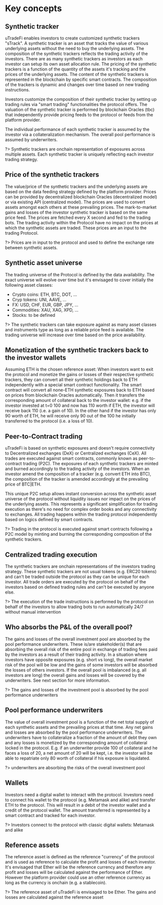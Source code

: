 # Key concepts

## Synthetic tracker

uTradeFi enables investors to create customized synthetic trackers "sTrack". A synthetic tracker is an asset that tracks the value of various underlying assets without the need to buy the underlying assets. The composition of the synthetic trackers reflects the trading activity of the investors. There are as many synthetic trackers as investors as each investor can setup its own asset allocation rule. The pricing of the synthetic trackers is a function of the quantity of the assets it's tracking and the prices of the underlying assets. The content of the synthetic trackers is represented in the blockchain by specific smart contracts. The composition of the trackers is dynamic and changes over time based on new trading instructions.

Investors customize the composition of their synthetic tracker by setting up trading rules via "smart trading" functionalities the protocol offers. The valuation of the synthetic tracker is performed by blockchain Oracles (tbc) that independently provide pricing feeds to the protocol or feeds from the platform provider.

The individual performance of each synthetic tracker is assumed by the investor via a collateralization mechanism. The overall pool performance is assumed by underwriters.

?> Synthetic trackers are onchain representation of exposures across multiple assets. Each synthetic tracker is uniquely reflecting each investor trading strategy.

## Price of the synthetic trackers

The value/price of the synthetic trackers and the underlying assets are based on the data feeding strategy defined by the platform provider. Prices can be provided by decentralized blockchain Oracles (decentralized model) or via existing API (centralized model). The prices are used to convert assets amongst each others at these prevailing prices. The mark-to-market gains and losses of the investor synthetic tracker is based on the same price feed. The prices are fetched every X second and fed to the trading bots. The trading activity within the Protocol have no impact on the prices at which the synthetic assets are traded. These prices are an input to the trading Protocol.

?> Prices are in input to the protocol and used to define the exchange rate between synthetic assets.

## Synthetic asset universe

The trading universe of the Protocol is defined by the data availability. The exact universe will evolve over time but it's envisaged to cover initially the following asset classes:
- Crypto coins: ETH, BTC, DOT, ...
- Cryp tokens: UNI, AAVE, ...
- FX: USD, CHF, EUR, GBP, JPY, ...
- Commodities: XAU, XAG, XPD, ...
- Stocks: to be defined

?> The synthetic trackers can take exposure against as many asset classes and instruments type as long as a reliable price feed is available. The trading universe will increase over time based on the price availability.

## Monetization of the synthetic trackers back to the investor wallets

Assuming ETH is the chosen reference asset: When investors want to exit the protocol and monetize the gains or losses of their respective synthetic trackers, they can convert all their synthetic holdings back to ETH independently with a special smart contract functionality. The smart contract will convert all none-ETH synthetic exposures back to ETH based on prices from blockchain Oracles automatically. Then it transfers the corresponding amount of collateral back to the investor wallet: e.g. if the investor invested at t=0 100 and now has 110 worth if ETH, the investor will receive back 110 (i.e. a gain of 10). In the other hand if the investor has only 90 worth of ETH, he will receive only 90 out of the 100 he initially transferred to the protocol (i.e. a loss of 10).

## Peer-to-Contract trading

uTradeFi is based on synthetic exposures and doesn't require connectivity to Decentralized exchanges (DeX) or Centralized exchanges (CeX). All trades are executed against smart contracts, commonly known as peer-to-contract trading (P2C). The exposures of each synthetic trackers are minted and burned accordingly to the trading activity of the investors. When an investor amend the composition of a tracker (e.g. convert ETH into BTC), the composition of the tracker is amended accordingly at the prevailing price of BTC|ETH.

This unique P2C setup allows instant conversion across the synthetic asset universe of the protocol without liquidity issues nor impact on the prices of the underlying assets. This represents a significant simplification for trading execution as there's no need for complex order books and any connectivity to exchanges. All trading happens within the trading protocol independently based on logics defined by smart contracts.

?> Trading in the protocol is executed against smart contracts following a P2C model by minting and burning the corresponding composition of the synthetic trackers.

## Centralized trading execution

The synthetic trackers are onchain representations of the investors trading strategy. These synthetic trackers are not usual tokens (e.g. ERC20 tokens) and can't be traded outside the protocol as they can be unique for each investor. All trade orders are executed by the protocol on behalf of the investors based on defined trading rules and can't be executed by anyone else.

?> The execution of the trade instructions is performed by the protocol on behalf of the investors to allow trading bots to run automatically 24/7 without manual intervention

## Who absorbs the P&L of the overall pool?

The gains and losses of the overall investment pool are absorbed by the pool performance underwriters. These is/are stakeholder(s) that are absorbing the overall risk of the entire pool in exchange of trading fees paid by the investors as a result of their trading activity. In a situation where investors have opposite exposures (e.g. short vs long), the overall market risk of the pool will be low and the gains of some investors will be absorbed the losses of others investors. If the overall pool is imbalanced (e.g. all investors are long) the overall gains and losses will be covered by the underwriters. See next section for more information.

?> The gains and losses of the investment pool is absorbed by the pool performance underwriters

## Pool performance underwriters

The value of overall investment pool is a function of the net total supply of each synthetic assets and the prevailing prices at that time. Any net gains and losses are absorbed by the pool performance underwriters. The underwriters have to collateralize a fraction of the amount of debt they own and any losses is monetized by the corresponding amount of collateral locked in the protocol. E.g. if an underwriter provide 100 of collateral and he faces a loss of 20, a net amount of 20 will be kept, i.e. the investor will be able to repatriate only 80 worth of collateral if his exposure is liquidated.

?> underwriters are absorbing the risks of the overall investment pool

## Wallets

Investors need a digital wallet to interact with the protocol. Investors need to connect his wallet to the protocol (e.g. Metamask and alike) and transfer ETH to the protocol. This will result in a debit of the investor wallet and a credit of the protocol wallet. The amount transferred is represented by a smart contract and tracked for each investor.

?> Investors connect to the protocol with classic digital wallets: Metamask and alike

## Reference assets

The reference asset is defined as the reference "currency" of the protocol and is used as reference to calculate the profit and losses of each investor. It's envisaged that Ether will be the reference currency and therefore any profit and losses will be calculated against the performance of Ether. However the platform provider could use an other reference currency as long as the currency is onchain (e.g. a stablecoin).

?> The reference asset of uTradeFi is envisaged to be Ether. The gains and losses are calculated against the reference asset
